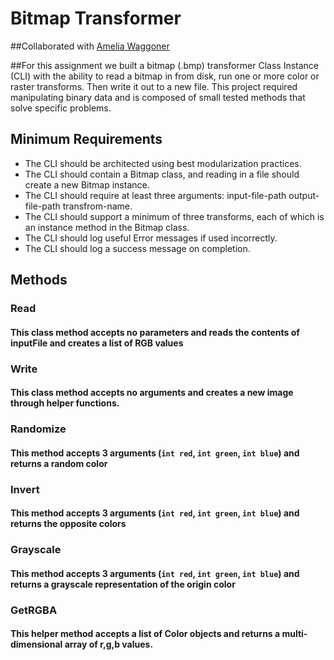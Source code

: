# Bitmap Transformer

##Collaborated with [Amelia Waggoner](https://github.com/GoldenDog190)

##For this assignment we built a bitmap (.bmp) transformer Class Instance (CLI) with the ability to read a bitmap in from disk, run one or more color or raster transforms. Then write it out to a new file. This project required manipulating binary data and is composed of small tested methods that solve specific problems.

## Minimum Requirements
- The CLI should be architected using best modularization practices.
- The CLI should contain a Bitmap class, and reading in a file should create a new Bitmap instance.
- The CLI should require at least three arguments: input-file-path output-file-path transfrom-name.
- The CLI should support a minimum of three transforms, each of which is an instance method in the Bitmap class.
- The CLI should log useful Error messages if used incorrectly.
- The CLI should log a success message on completion.

## Methods

### **Read** 
#### This class method accepts no parameters and reads the contents of inputFile and creates a list of RGB values 
### **Write**
#### This class method accepts no arguments and creates a new image through helper functions.
### **Randomize**
#### This method accepts 3 arguments (`int red`, `int green`, `int blue`) and returns a random color
### **Invert**
#### This method accepts 3 arguments (`int red`, `int green`, `int blue`) and returns the opposite colors
### **Grayscale**
#### This method accepts 3 arguments (`int red`, `int green`, `int blue`) and returns a grayscale representation of the origin color
### **GetRGBA**
#### This helper method accepts a list of Color objects and returns a multi-dimensional array of r,g,b values.
